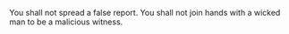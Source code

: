 You shall not spread a false report. You shall not join hands with a wicked man to be a malicious witness.
